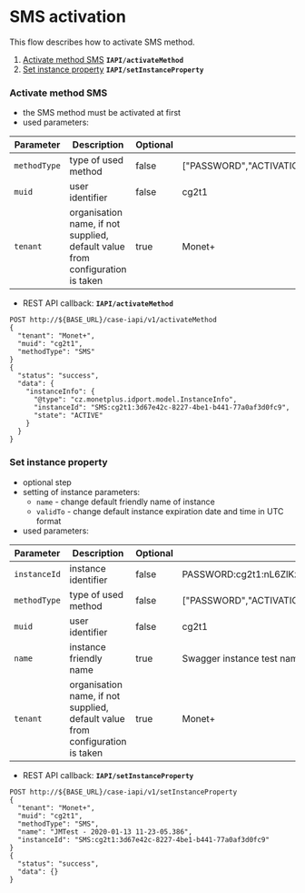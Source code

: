 # SMS activation

This flow describes how to activate SMS method.
1. [Activate method SMS](#activate-method-sms) **`IAPI/activateMethod`**
2. [Set instance property](#set-instance-property) **`IAPI/setInstanceProperty`**

### Activate method SMS
* the SMS method must be activated at first
* used parameters:

| Parameter | Description | Optional | Value example |
| --- | --- | --- | --- |
| `methodType` | type of used method |  false |  ["PASSWORD","ACTIVATION_CODE","SMS","CM","SPNEGO","TLS_CLIENT"] |
| `muid` | user identifier |  false |  cg2t1 |
| `tenant` | organisation name, if not supplied, default value from configuration is taken |  true |  Monet+ |

* REST API callback:
**`IAPI/activateMethod`**
```
POST http://${BASE_URL}/case-iapi/v1/activateMethod
{
  "tenant": "Monet+",
  "muid": "cg2t1",
  "methodType": "SMS"
}
{
  "status": "success",
  "data": {
    "instanceInfo": {
      "@type": "cz.monetplus.idport.model.InstanceInfo",
      "instanceId": "SMS:cg2t1:3d67e42c-8227-4be1-b441-77a0af3d0fc9",
      "state": "ACTIVE"
    }
  }
}
```
### Set instance property
* optional step
* setting of instance parameters:
  * `name` - change default friendly name of instance
  * `validTo` - change default instance expiration date and time in UTC format
* used parameters:

| Parameter | Description | Optional | Value example |
| --- | --- | --- | --- |
| `instanceId` | instance identifier |  false |  PASSWORD:cg2t1:nL6ZlKzC06ecUQV9yQs7ghx37jgutgwa |
| `methodType` | type of used method |  false |  ["PASSWORD","ACTIVATION_CODE","SMS","CM","SPNEGO","TLS_CLIENT"] |
| `muid` | user identifier |  false |  cg2t1 |
| `name` | instance friendly name |  true |  Swagger instance test name |
| `tenant` | organisation name, if not supplied, default value from configuration is taken |  true |  Monet+ |

* REST API callback:
**`IAPI/setInstanceProperty`**
```
POST http://${BASE_URL}/case-iapi/v1/setInstanceProperty
{
  "tenant": "Monet+",
  "muid": "cg2t1",
  "methodType": "SMS",
  "name": "JMTest - 2020-01-13 11-23-05.386",
  "instanceId": "SMS:cg2t1:3d67e42c-8227-4be1-b441-77a0af3d0fc9"
}
{
  "status": "success",
  "data": {}
}
```

